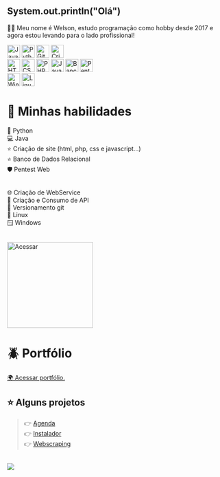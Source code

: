 ## System.out.println("Olá")
<p>🧑‍💻 Meu nome é Welson, estudo programação como hobby desde 2017 e agora estou levando para o lado profissional!</p>
<div display="flex">
  <img src="https://cdn.icon-icons.com/icons2/2415/PNG/512/java_original_wordmark_logo_icon_146459.png" width=30px; height=30px; title="Java">
  <img src="https://cdn.icon-icons.com/icons2/1508/PNG/512/python_104451.png" width=30px; height=30px; title="Python">
  <img src="https://cdn.icon-icons.com/icons2/2107/PNG/512/file_type_git_icon_130581.png" width=30px; height=30px; title="Git">
  <img src="https://cdn.icon-icons.com/icons2/1188/PNG/512/1490201156-api_82311.png" width=30px; height=30px; title="Criação e consumo de API">
</div>

<div display="flex">
  <img src="https://cdn.icon-icons.com/icons2/2790/PNG/512/html_filetype_icon_177535.png" width=30px; height=30px; title="HTML">
  <img src="https://cdn.icon-icons.com/icons2/1098/PNG/512/1485481352-26_78627.png" width=30px; height=30px; title="CSS">
  <img src="https://cdn.icon-icons.com/icons2/2108/PNG/512/php_icon_130857.png" width=30px; height=30px; title="PHP">
  <img src="https://cdn.icon-icons.com/icons2/2108/PNG/512/javascript_icon_130900.png" width=30px; height=30px; title="Javascript">
  <img src="https://cdn.icon-icons.com/icons2/2309/PNG/512/storage_database_databases_data_icon_141907.png" width=30px; height=30px; title="Banco de dados relacional">
  <img src="https://cdn.icon-icons.com/icons2/2072/PNG/512/data_hosting_internet_lock_security_server_storage_icon_127054.png" width=30px; height=30px; title="Pentest Web">
</div>

<div display="flex">
  <img src="https://cdn.icon-icons.com/icons2/836/PNG/512/Windows_Phone_icon-icons.com_66782.png" width=30px; height=30px; title="Windows">  
  <img src="https://cdn.icon-icons.com/icons2/46/PNG/128/linux_penguin_animal_9362.png" width=30px; height=30px; title="Linux">  
</div>

# 🔷 Minhas habilidades
🐍 Python
<br>
💻 Java
<br>
⭐️ Criação de site (html, php, css e javascript...)
<br>
⭐️ Banco de Dados Relacional
<br>
🛡️ Pentest Web
<br><br>

🌐 Criação de WebService
<br>
🔋 Criação e Consumo de API
<br>
🧰 Versionamento git
<br>
🍷 Linux
<br>
🪟 Windows
<br><br>

<img src="https://cdn.icon-icons.com/icons2/1827/PNG/512/4288584andbusinessfinancepersonalportfolioprofileresume-115772_115741.png" title="Acessar" width="200px" height="200px"/>

# 🪲 Portfólio
<a href="https://welport.000webhostapp.com/"> 🌍 Acessar portfólio. </a>
<br>

## ⭐️ Alguns projetos
> 👉 <a href="https://welport.000webhostapp.com/projeto?id=50"> Agenda </a><br>
> 👉 <a href="https://welport.000webhostapp.com/projeto?id=49"> Instalador </a><br>
> 👉 <a href="https://welport.000webhostapp.com/projeto?id=47"> Webscraping </a><br>

<br>
<img src="https://github-readme-stats.vercel.app/api?username=xawslegior&show_icons=true&theme=radical&title_color=8E2DE2&text_color=fff&icon_color=8E2DE2">

